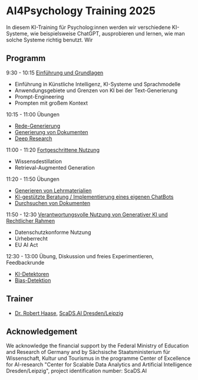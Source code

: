 # AI4Psychology Training 2025

In diesem KI-Training für Psycholog:innen werden wir verschiedene KI-Systeme, wie beispielsweise ChatGPT, ausprobieren und lernen, wie man solche Systeme richtig benutzt. Wir

## Programm

9:30 - 10:15 [Einführung und Grundlagen](https://github.com/ScaDS/ai4psychology-2025/blob/main/session1/KIKT1_Intro.pdf?raw=True)

* Einführung in Künstliche Intelligenz, KI-Systeme und Sprachmodelle
* Anwendungsgebiete und Grenzen von KI bei der Text-Generierung
* Prompt-Engineering
* Prompten mit großem Kontext

10:15 - 11:00 Übungen

* [Rede-Generierung](session1/rede-generierung.md)
* [Generierung von Dokumenten](session1/antrag_prompt.md)
* [Deep Research](session1/deepresearch.md)

11:00 - 11:20 [Fortgeschrittene Nutzung](https://github.com/ScaDS/ai4psychology-2025/blob/main/session2/KIKT2_Advanced.pdf?raw=True)

* Wissensdestillation
* Retrieval-Augmented Generation

11:20 - 11:50 Übungen

* [Generieren von Lehrmaterialien](session2/lehr_materialien_generieren.md)
* [KI-gestützte Beratung / Implementierung eines eigenen ChatBots](session2/chatbot.md)
* [Durchsuchen von Dokumenten](dokumente_durchsuchen.md)

11:50 - 12:30 [Verantwortungsvolle Nutzung von Generativer KI und Rechtlicher Rahmen](https://github.com/ScaDS/ai4psychology-2025/blob/main/session3/KIKT3_ResponsibleAI.pdf?raw=True)

* Datenschutzkonforme Nutzung
* Urheberrecht
* EU AI Act

12:30 - 13:00 Übung, Diskussion und freies Experimentieren, Feedbackrunde

* [KI-Detektoren](session3/ki-detektoren.md)
* [Bias-Detektion](session3/bias_detektion.md)

## Trainer

* [Dr. Robert Haase](https://haesleinhuepf.github.io/), [ScaDS.AI Dresden/Leipzig](http://scads.ai/)

## Acknowledgement

We acknowledge the financial support by the Federal Ministry of Education and Research of Germany and by Sächsische Staatsministerium für Wissenschaft, Kultur und Tourismus in the programme Center of Excellence for AI-research "Center for Scalable Data Analytics and Artificial Intelligence Dresden/Leipzig", project identification number: ScaDS.AI

